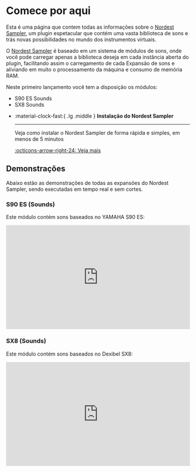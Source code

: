 # Comece por aqui

Esta é uma página que contem todas as informações sobre o [Nordest Sampler](https://www.youtube.com/watch?v=_G5LDz5CN1I), um plugin espetacular que contém uma vasta biblioteca de sons e trás novas possibilidades no mundo dos instrumentos virtuais.

O [Nordest Sampler](https://www.youtube.com/watch?v=_G5LDz5CN1I) é baseado em um sistema de módulos de sons, onde você pode carregar apenas a biblioteca deseja em cada instância aberta do plugin, facilitando assim o carregamento de cada Expansão de sons e aliviando em muito o processamento da máquina e consumo de memória RAM.

Neste primeiro lançamento você tem a disposição os módulos:

* S90 ES Sounds
* SX8 Sounds

<div class="grid cards" markdown>

-   :material-clock-fast:{ .lg .middle } __Instalação do Nordest Sampler__

    ---

    Veja como instalar o Nordest Sampler de forma rápida e simples, em menos de 5 minutos

    [:octicons-arrow-right-24: Veja mais](Instalação.md)

</div>

## Demonstrações

Abaixo estão as demonstrações de todas as expansões do Nordest Sampler, sendo executadas em tempo real e sem cortes.

### S90 ES (Sounds)

Este módulo contém sons baseados no YAMAHA S90 ES:

<div style="display: flex; justify-content: center;">
<iframe src="https://www.youtube.com/embed/_G5LDz5CN1I?si=Kf7bnJOitz51nh_A" title="YouTube video player" frameborder="0" allow="accelerometer; autoplay; clipboard-write; encrypted-media; gyroscope; picture-in-picture; web-share" referrerpolicy="strict-origin-when-cross-origin" allowfullscreen style="aspect-ratio: 16 / 9; width: 100% !important;"></iframe>
</div>

### SX8 (Sounds)

Este módulo contém sons baseados no Dexibel SX8:

<div style="display: flex; justify-content: center;">
<iframe src="https://www.youtube.com/embed/TExWuuheJU8?si=Tq4eG9VtfGfBVn_F" title="YouTube video player" frameborder="0" allow="accelerometer; autoplay; clipboard-write; encrypted-media; gyroscope; picture-in-picture; web-share" referrerpolicy="strict-origin-when-cross-origin" allowfullscreen style="aspect-ratio: 16 / 9; width: 100% !important;"></iframe>
</div>